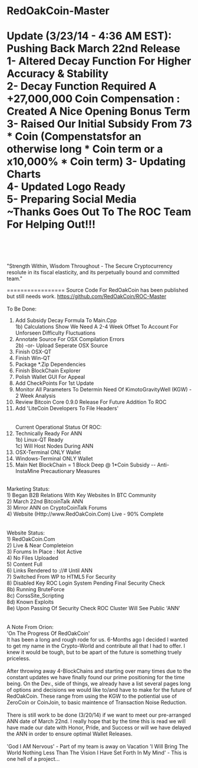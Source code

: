 RedOakCoin-Master
<br><br>
Update (3/23/14 - 4:36 AM EST): Pushing Back March 22nd Release<br>
1- Altered Decay Function For Higher Accuracy & Stability<br>
2- Decay Function Required A +27,000,000 Coin Compensation : Created A Nice Opening Bonus Term<br>
3- Raised Our Initial Subsidy From 73 * Coin (Compenstatsfor an otherwise long * Coin term or a x10,000% * Coin term)
3- Updating Charts<br>
4- Updated Logo Ready<br>
5- Preparing Social Media<br>
~Thanks Goes Out To The ROC Team For Helping Out!!!<br>
<br><br>
=================

"Strength Within, Wisdom Throughout - The Secure Cryptocurrency resolute in its fiscal elasticity, and its perpetually bound and committed team."

=================
Source Code For RedOakCoin has been published but still needs work.
https://github.com/RedOakCoin/ROC-Master
<br><br>
To Be Done:<br>
1) Add Subsidy Decay Formula To Main.Cpp<br>
  1b) Calculations Show We Need A 2-4 Week Offset To Account For Unforseen Difficulty Fluctuations
2) Annotate Source For OSX Compilation Errors<br>
  2b) -or- Upload Seperate OSX Source<br>
3) Finish OSX-QT<br>
4) Finish Win-QT<br>
5) Package *.Zip Dependencies<br>
6) Finish BlockChain Explorer<br>
7) Polish Wallet GUI For Appeal<br>
8) Add CheckPoints For 1st Update<br>
9) Monitor All Parameters To Determin Need Of KimotoGravityWell (KGW) - 2 Week Analysis<br>
10) Review Bitcoin Core 0.9.0 Release For Future Addition To ROC<br>
11) Add 'LiteCoin Developers To File Headers'<br>
<br><br>
Current Operational Status Of ROC:<br>
1) Technically Ready For ANN<br>
  1b) Linux-QT Ready<br>
  1c) Will Host Nodes During ANN<br>
2) OSX-Terminal ONLY Wallet<br>
3) Windows-Terminal ONLY Wallet<br>
4) Main Net BlockChain = 1 Block Deep @ 1*Coin Subsidy -- Anti-InstaMine Precautionary Measures<br>
<br>
Marketing Status:<br>
1) Began B2B Relations With Key Websites In BTC Community<br>
2) March 22nd BitcoinTalk ANN<br>
3) Mirror ANN on CryptoCoinTalk Forums<br>
4) Website (Http://www.RedOakCoin.Com) Live - 90% Complete<br>
<br><br>
Website Status:<br>
1) RedOakCoin.Com<br>
2) Live & Near Completeion<br>
3) Forums In Place : Not Active<br>
4) No Files Uploaded<br>
5) Content Full<br>
6) Links Rendered to ://# Until ANN<br>
7) Switched From WP to HTML5 For Security<br>
8) Disabled Key ROC Login System Pending Final Security Check<br>
 8b) Running BruteForce<br>
 8c) CorssSite_Scripting<br>
 8d) Known Exploits<br>
 8e) Upon Passing Of Security Check ROC Cluster Will See Public 'ANN'<br>
 <br><br>
A Note From Orion:<br>
'On The Progress Of RedOakCoin'<br>
It has been a long and rough rode for us. 6-Months ago I decided I wanted to get my name in the Crypto-World and contribute all that I had to offer. I knew it would be tough, but to be apart of the future is something truely priceless.
<br><br>
After throwing away 4-BlockChains and starting over many times due to the constant updates we have finally found our prime positioning for the time being. On the Dev., side of things, we already have a list several pages long of options and decisions we would like to/and have to make for the future of RedOakCoin. These range from using the KGW to the potiential use of ZeroCoin or CoinJoin, to basic maintence of Transaction Noise Reduction. 
<br><br>
There is still work to be done (3/20/14) if we want to meet our pre-arranged ANN date of March 22nd. I really hope that by the time this is read we will have made our date with Honor, Pride, and Success or will we have delayed the ANN in order to ensure optimal Wallet Releases.
<br><br>
'God I AM Nervous' - Part of my team is away on Vacation 'I Will Bring The World Nothing Less Than The Vision I Have Set Forth In My Mind' - This is one hell of a project...<br><br>

